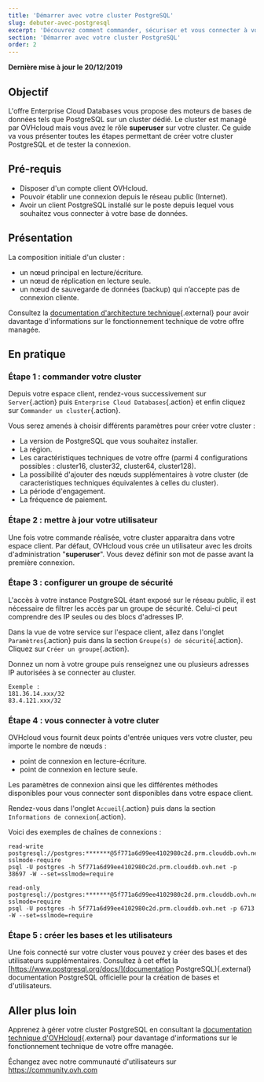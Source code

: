 ```yaml
---
title: 'Démarrer avec votre cluster PostgreSQL'
slug: debuter-avec-postgresql
excerpt: 'Découvrez comment commander, sécuriser et vous connecter à votre instance PostgreSQL'
section: 'Démarrer avec votre cluster PostgreSQL'
order: 2
---
```


**Dernière mise à jour le 20/12/2019**

## Objectif

L'offre Enterprise Cloud Databases vous propose des moteurs de bases de données tels que PostgreSQL sur un cluster dédié.
Le cluster est managé par OVHcloud mais vous avez le rôle **superuser** sur votre cluster.
Ce guide va vous présenter toutes les étapes permettant de créer votre cluster PostgreSQL et de tester la connexion.

## Pré-requis
- Disposer d'un compte client OVHcloud.
- Pouvoir établir une connexion depuis le réseau public (Internet).
- Avoir un client PostgreSQL installé sur le poste depuis lequel vous souhaitez vous connecter à votre base de données.

## Présentation
La composition initiale d'un cluster :

- un nœud principal en lecture/écriture.
- un nœud de réplication en lecture seule.
- un nœud de sauvegarde de données (backup) qui n’accepte pas de connexion cliente.

Consultez la [documentation d'architecture technique](https://www.postgresql.org/docs/){.external} pour avoir davantage d'informations sur le fonctionnement technique de votre offre managée.

## En pratique

### Étape 1 : commander votre cluster

Depuis votre espace client, rendez-vous successivement sur `Server`{.action} puis `Enterprise Cloud Databases`{.action} et enfin cliquez sur `Commander un cluster`{.action}.

Vous serez amenés à choisir différents paramètres pour créer votre cluster :

- La version de PostgreSQL que vous souhaitez installer.
- La région.
- Les caractéristiques techniques de votre offre (parmi 4 configurations possibles : cluster16, cluster32, cluster64, cluster128).
- La possibilité d'ajouter des nœuds supplémentaires à votre cluster (de caracteristiques techniques équivalentes à celles du cluster).
- La période d'engagement.
- La fréquence de paiement.

### Étape 2 : mettre à jour votre utilisateur

Une fois votre commande réalisée, votre cluster apparaitra dans votre espace client.
Par défaut, OVHcloud vous crée un utilisateur avec les droits d'administration "**superuser**". Vous devez définir son mot de passe avant la première connexion.

### Étape 3 : configurer un groupe de sécurité

L'accès à votre instance PostgreSQL étant exposé sur le réseau public, il est nécessaire de filtrer les accès par un groupe de sécurité. Celui-ci peut comprendre des IP seules ou des blocs d'adresses IP.

Dans la vue de votre service sur l'espace client, allez dans l'onglet `Paramètres`{.action} puis dans la section `Groupe(s) de sécurité`{.action}. Cliquez sur `Créer un groupe`{.action}.

Donnez un nom à votre groupe puis renseignez une ou plusieurs adresses IP autorisées à se connecter au cluster.

```
Exemple :
181.36.14.xxx/32
83.4.121.xxx/32
```

### Étape 4 : vous connecter à votre cluter

OVHcloud vous fournit deux points d'entrée uniques vers votre cluster, peu importe le nombre de nœuds :

- point de connexion en lecture-écriture.
- point de connexion en lecture seule.

Les paramètres de connexion ainsi que les différentes méthodes disponibles pour vous connecter sont disponibles dans votre espace client.

Rendez-vous dans l'onglet `Accueil`{.action} puis dans la section `Informations de connexion`{.action}.

Voici des exemples de chaînes de connexions :

```
read-write
postgresql://postgres:*******@5f771a6d99ee4102980c2d.prm.clouddb.ovh.net:38697/postgres?sslmode-require
psql -U postgres -h 5f771a6d99ee4102980c2d.prm.clouddb.ovh.net -p 38697 -W --set=sslmode=require
```
   
```
read-only
postgresql://postgres:*******@5f771a6d99ee4102980c2d.prm.clouddb.ovh.net:6713/postgres?sslmode=require
psql -U postgres -h 5f771a6d99ee4102980c2d.prm.clouddb.ovh.net -p 6713 -W --set=sslmode=require
```

### Étape 5 : créer les bases et les utilisateurs

Une fois connecté sur votre cluster vous pouvez y créer des bases et des utilisateurs supplémentaires.
Consultez à cet effet la [https://www.postgresql.org/docs/](documentation PostgreSQL){.external} documentation PostgreSQL officielle pour la création de bases et d'utilisateurs.


## Aller plus loin

Apprenez à gérer votre cluster PostgreSQL en consultant la [documentation technique d'OVHcloud](../enterprise-cloud-databases/){.external} pour davantage d'informations sur le fonctionnement technique de votre offre managée.

Échangez avec notre communauté d'utilisateurs sur <https://community.ovh.com>